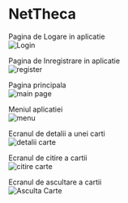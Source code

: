# NetTheca

Pagina de Logare in aplicatie \
![Login](https://user-images.githubusercontent.com/71817431/133968919-cafdb391-889a-4d93-97b3-2094e40d41e5.jpg)

Pagina de Inregistrare in aplicatie \
![register](https://user-images.githubusercontent.com/71817431/133968996-333f6d59-608f-42ca-b7db-7671ab67d742.png)

Pagina principala \
![main page](https://user-images.githubusercontent.com/71817431/133969003-3a3c52c8-1684-48f9-bb93-1ec403d57270.png)

Meniul aplicatiei \
![menu](https://user-images.githubusercontent.com/71817431/133968994-d8048883-abda-45fd-b2ed-34b7cc83f10c.png)

Ecranul de detalii a unei carti \
![detalii carte](https://user-images.githubusercontent.com/71817431/133969002-9094c052-b917-48d4-ae3d-8260936967d6.png)

Ecranul de citire a cartii \
![citire carte](https://user-images.githubusercontent.com/71817431/133969000-4bde5ed6-0884-454b-b27a-ed2b2c25cc96.png)

Ecranul de ascultare a cartii \
![Asculta Carte](https://user-images.githubusercontent.com/71817431/133968997-68601251-7d51-4e65-8571-a3ef9cd5d883.jpg)
